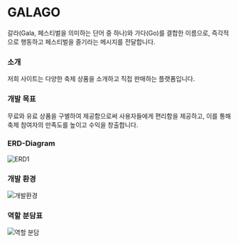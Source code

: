 # **GALAGO**
갈라(Gala, 페스티벌을 의미하는 단어 중 하나)와 가다(Go)를 결합한 이름으로, 즉각적으로 행동하고 페스티벌을 즐기라는 메시지를 전달합니다.

### 소개 
저희 사이트는 다양한 축제 상품을 소개하고 직접 판매하는 플랫폼입니다.

### 개발 목표
무료와 유료 상품을 구별하여 제공함으로써 사용자들에게 편리함을 제공하고, 이를 통해 축제 참여자의 만족도를 높이고 수익을 창출합니다.

### ERD-Diagram

![ERD1](https://github.com/woo0485/woodonggyun/assets/135837226/904cca7c-e8d3-4e86-bcd9-3b26e359cfc1.JPG)


### 개발 환경

![개발환경](https://github.com/woo0485/woodonggyun/assets/135837226/ddc39fc5-1904-4c73-b8dc-868d76781161.JPG)


### 역할 분담표


![역할 분담](https://github.com/woo0485/woodonggyun/assets/135837226/d62b2a6e-cead-47c9-af81-432bcc5aae8d.JPG)


